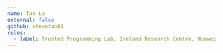 ```yaml
---
name: Tan Lu
external: false
github: stevetan81
roles:
  - label: Trusted Programming Lab, Ireland Research Centre, Huawei
---
```


